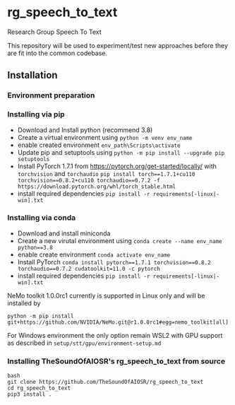 # rg_speech_to_text
Research Group Speech To Text

This repository will be used to experiment/test new approaches before they are fit into the common codebase. 

## Installation
### Environment preparation

### Installing via pip
- Download and Install python (recommend 3.8)
- Create a virtual environment using `python -m venv env_name`
- enable created environment `env_path\Scripts\activate`
- Update pip and setuptools using `python -m pip install --upgrade pip setuptools`
- Install PyTorch 1.7.1 from https://pytorch.org/get-started/locally/  with `torchvision` and `torchaudio`
    `pip install torch==1.7.1+cu110 torchvision==0.8.2+cu110 torchaudio==0.7.2 -f https://download.pytorch.org/whl/torch_stable.html`
- install required dependencies `pip install -r requirements[-linux|-win].txt`

### Installing via conda
- Download and install miniconda
- Create a new virutal environment using `conda create --name env_name python==3.8`
- enable create environment `conda activate env_name`
- Install PyTorch `conda install pytorch==1.7.1 torchvision==0.8.2 torchaudio==0.7.2 cudatoolkit=11.0 -c pytorch`
- install required dependencies `pip install -r requirements[-linux|-win].txt`

NeMo toolkit 1.0.0rc1 currently is supported in Linux only and will be installed by
```
python -m pip install git+https://github.com/NVIDIA/NeMo.git@r1.0.0rc1#egg=nemo_toolkit[all]
```
For Windows environment the only option remain WSL2 with GPU support as described in `setup/stt/gpu/environment-setup.md`

### Installing TheSoundOfAIOSR's rg_speech_to_text from source

```
bash
git clone https://github.com/TheSoundOfAIOSR/rg_speech_to_text
cd rg_speech_to_text
pip3 install .
```
